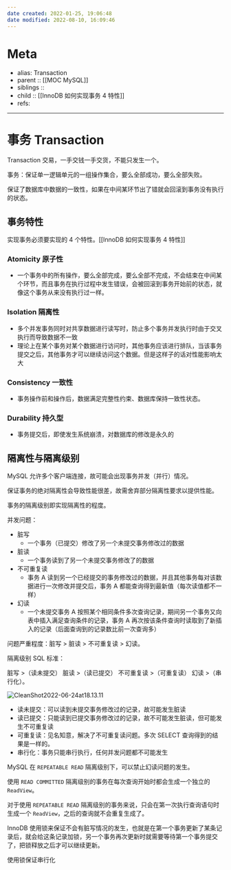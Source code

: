 ```yaml
---
date created: 2022-01-25, 19:06:48
date modified: 2022-08-10, 16:09:46
---
```


# Meta

- alias: Transaction
- parent :: [[MOC MySQL]]
- siblings ::
- child :: [[InnoDB 如何实现事务 4 特性]]
- refs:

---

# 事务 Transaction

Transaction 交易，一手交钱一手交货，不能只发生一个。

事务：保证单一逻辑单元的一组操作集合，要么全部成功，要么全部失败。

保证了数据库中数据的一致性，如果在中间某环节出了错就会回滚到事务没有执行的状态。

## 事务特性

实现事务必须要实现的 4 个特性。[[InnoDB 如何实现事务 4 特性]]

### Atomicity 原子性

- 一个事务中的所有操作，要么全部完成，要么全部不完成，不会结束在中间某个环节，而且事务在执行过程中发生错误，会被回滚到事务开始前的状态，就像这个事务从来没有执行过一样。

### Isolation 隔离性

- 多个并发事务同时对共享数据进行读写时，防止多个事务并发执行时由于交叉执行而导致数据不一致
- 理论上在某个事务对某个数据进行访问时，其他事务应该进行排队，当该事务提交之后，其他事务才可以继续访问这个数据。但是这样子的话对性能影响太大

### Consistency 一致性

- 事务操作前和操作后，数据满足完整性约束、数据库保持一致性状态。

### Durability 持久型

- 事务提交后，即使发生系统崩溃，对数据库的修改是永久的

## 隔离性与隔离级别

MySQL 允许多个客户端连接，故可能会出现事务并发（并行）情况。

保证事务的绝对隔离性会导致性能很差，故需舍弃部分隔离性要求以提供性能。

事务的隔离级别即实现隔离性的程度。

并发问题：

- 脏写
    - 一个事务（已提交）修改了另一个未提交事务修改过的数据
- 脏读
    - 一个事务读到了另一个未提交事务修改了的数据
- 不可重复读
    - 事务 A 读到另一个已经提交的事务修改过的数据，并且其他事务每对该数据进行一次修改并提交后，事务 A 都能查询得到最新值（每次读值都不一样）
- 幻读
    - 一个未提交事务 A 按照某个相同条件多次查询记录，期间另一个事务又向表中插入满足查询条件的记录，事务 A 再次按该条件查询时读取到了新插入的记录（后面查询到的记录数比前一次查询多）

问题严重程度：脏写 > 脏读 > 不可重复读 > 幻读。

隔离级别 SQL 标准：

脏写 >（读未提交） 脏读 >（读已提交） 不可重复读 >（可重复读） 幻读 >（串行化）。

![CleanShot2022-06-24at18.13.11](https://pic-bed-615.oss-cn-beijing.aliyuncs.com/CleanShot%202022-06-24%20at%2018.13.11.png)

- 读未提交：可以读到未提交事务修改过的记录，故可能发生脏读
- 读已提交：只能读到已提交事务修改过的记录，故不可能发生脏读，但可能发生不可重复读
- 可重复读：见名知意，解决了不可重复读问题。多次 SELECT 查询得到的结果是一样的。
- 串行化：事务只能串行执行，任何并发问题都不可能发生

MySQL 在 `REPEATABLE READ` 隔离级别下，可以禁止幻读问题的发生。

使用 `READ COMMITTED` 隔离级别的事务在每次查询开始时都会生成一个独立的 `ReadView`。

对于使用 `REPEATABLE READ` 隔离级别的事务来说，只会在第一次执行查询语句时生成一个 `ReadView`，之后的查询就不会重复生成了。

InnoDB 使用锁来保证不会有脏写情况的发生，也就是在第一个事务更新了某条记录后，就会给这条记录加锁，另一个事务再次更新时就需要等待第一个事务提交了，把锁释放之后才可以继续更新。

使用锁保证串行化